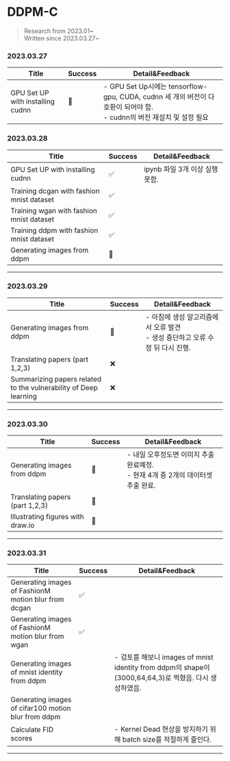 # DDPM-C


> Research from 2023.01~</br>
> Written since 2023.03.27~

### 2023.03.27

| Title                            | Success | Detail&Feedback                                              |
| -------------------------------- | ------- | ------------------------------------------------------------ |
| GPU Set UP with installing cudnn | 🔄       | - GPU Set Up시에는 tensorflow-gpu, CUDA, cudnn 세 개의 버전이 다 호환이 되어야 함.<br />- cudnn의 버전 재설치 및 설정 필요 |

### 2023.03.28

| Title                                     | Success | Detail&Feedback                |
| ----------------------------------------- | ------- | ------------------------------ |
| GPU Set UP with installing cudnn          | ✅       | ipynb 파일 3개 이상 실행 못함. |
| Training dcgan with fashion mnist dataset | ✅       |                                |
| Training wgan with fashion mnist dataset  | ✅       |                                |
| Training ddpm with fashion mnist dataset  | ✅       |                                |
| Generating images from ddpm               | 🔄       |                                |

<hr>

### 2023.03.29

| Title                                                        | Success | Detail&Feedback                                              |
| ------------------------------------------------------------ | ------- | ------------------------------------------------------------ |
| Generating images from ddpm                                  | 🔄       | - 아침에 생성 알고리즘에서 오류 발견<br />- 생성 중단하고 오류 수정 뒤 다시 진행. |
| Translating papers (part 1,2,3)                              | ❌       |                                                              |
| Summarizing papers related to the vulnerability of Deep learning | ❌       |                                                              |

<hr>

### 2023.03.30

| Title                             | Success | Detail&Feedback                                              |
| --------------------------------- | ------- | ------------------------------------------------------------ |
| Generating images from ddpm       | 🔄       | - 내일 오후정도면 이미지 추출 완료예정.<br />- 현재 4개 중 2개의 데이터셋 추출 완료. |
| Translating papers (part 1,2,3)   | 🔄       |                                                              |
| Illustrating figures with draw.io | 🔄       |                                                              |

<hr>

### 2023.03.31

| Title                                                | Success | Detail&Feedback                                              |
| ---------------------------------------------------- | ------- | ------------------------------------------------------------ |
| Generating images of FashionM motion blur from dcgan | ✅       |                                                              |
| Generating images of FashionM motion blur from wgan  | ✅       |                                                              |
| Generating images of mnist identity from ddpm        |         | - 검토를 해보니 images of mnist identity from ddpm의 shape이 (3000,64,64,3)로 찍혔음. 다시 생성하였음. |
| Generating images of cifar100 motion blur from ddpm  |         |                                                              |
| Calculate FID scores                                 |         | - Kernel Dead 현상을 방지하기 위해 batch size를 적절하게 줄인다. |

<hr> 

